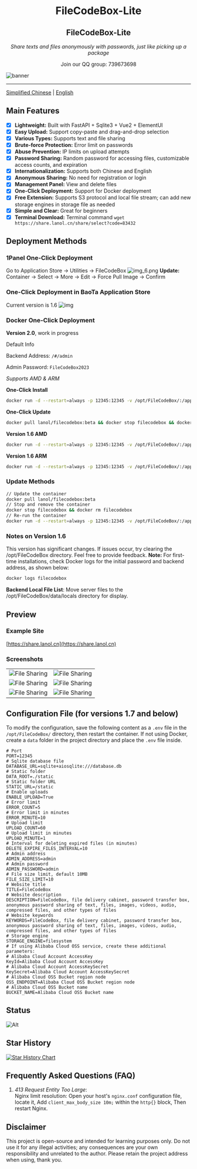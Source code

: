 <div align="center">
<h1>FileCodeBox-Lite</h1>
<h2>FileCodeBox-Lite</h2>
<p><em>Share texts and files anonymously with passwords, just like picking up a package</em></p>
<p>Join our QQ group: 739673698</p>
</div>

![banner](https://fastly.jsdelivr.net/gh/vastsa/FileCodeBox@V1.6/static/banners/img_1.png)

---

[Simplified Chinese](./readme.md) | [English](./readme_en.md)

## Main Features

- [x] **Lightweight:** Built with FastAPI + Sqlite3 + Vue2 + ElementUI
- [x] **Easy Upload:** Support copy-paste and drag-and-drop selection
- [x] **Various Types:** Supports text and file sharing
- [x] **Brute-force Protection:** Error limit on passwords
- [x] **Abuse Prevention:** IP limits on upload attempts
- [x] **Password Sharing:** Random password for accessing files, customizable access counts, and expiration
- [x] **Internationalization:** Supports both Chinese and English
- [x] **Anonymous Sharing:** No need for registration or login
- [x] **Management Panel:** View and delete files
- [x] **One-Click Deployment:** Support for Docker deployment
- [x] **Free Extension:** Supports S3 protocol and local file stream; can add new storage engines in storage file as needed
- [x] **Simple and Clear:** Great for beginners
- [x] **Terminal Download:** Terminal command `wget https://share.lanol.cn/share/select?code=83432`

## Deployment Methods

### 1Panel One-Click Deployment

Go to Application Store -> Utilities -> FileCodeBox
![img_6.png](./.github/images/img_6.png)
**Update:** Container -> Select -> More -> Edit -> Force Pull Image -> Confirm

### One-Click Deployment in BaoTa Application Store

Current version is 1.6
![img](https://img.065065.xyz/file/966c5239926f46e03bd91.png)

### Docker One-Click Deployment

**Version 2.0**, work in progress

Default Info

Backend Address: `/#/admin`

Admin Password: `FileCodeBox2023`

*Supports AMD & ARM*

**One-Click Install**

```bash
docker run -d --restart=always -p 12345:12345 -v /opt/FileCodeBox/:/app/data --name filecodebox lanol/filecodebox:beta
```

**One-Click Update**

```bash
docker pull lanol/filecodebox:beta && docker stop filecodebox && docker rm filecodebox && docker run -d --restart=always -p 12345:12345 -v /opt/FileCodeBox/:/app/data --name filecodebox lanol/filecodebox:beta
```

**Version 1.6 AMD**

```bash
docker run -d --restart=always -p 12345:12345 -v /opt/FileCodeBox/:/app/data --name filecodebox lanol/filecodebox:latest
```

**Version 1.6 ARM**

```bash
docker run -d --restart=always -p 12345:12345 -v /opt/FileCodeBox/:/app/data --name filecodebox lanol/filecodebox:arm
```

### Update Methods

```bash
// Update the container
docker pull lanol/filecodebox:beta
// Stop and remove the container
docker stop filecodebox && docker rm filecodebox
// Re-run the container
docker run -d --restart=always -p 12345:12345 -v /opt/FileCodeBox/:/app/data --name filecodebox lanol/filecodebox:latest
```

### Notes on Version 1.6

This version has significant changes. If issues occur, try clearing the /opt/FileCodeBox directory. Feel free to provide feedback. **Note:** For first-time installations, check Docker logs for the initial password and backend address, as shown below:

```bash
docker logs filecodebox
```

**Backend Local File List**: Move server files to the /opt/FileCodeBox/data/locals directory for display.

## Preview

### Example Site

[https://share.lanol.cn](https://share.lanol.cn)

### Screenshots

<table style="width:100%">
<tr style="width: 100%">
<td style="width: 50%"><img src="./.github/images/img.png" alt="File Sharing"></td>
<td style="width: 50%"><img src="./.github/images/img_1.png" alt="File Sharing"></td>
</tr>
<tr style="width: 100%">
<td style="width: 50%"><img src="./.github/images/img_2.png" alt="File Sharing"></td>
<td style="width: 50%"><img src="./.github/images/img_3.png" alt="File Sharing"></td>
</tr>
<tr style="width: 100%">
<td style="width: 50%"><img src="./.github/images/img_4.png" alt="File Sharing"></td>
<td style="width: 50%"><img src="./.github/images/img_5.png" alt="File Sharing"></td>
</tr>
</table>

## Configuration File (for versions 1.7 and below)

To modify the configuration, save the following content as a `.env` file in the `/opt/FileCodeBox/` directory, then restart the container. If not using Docker, create a `data` folder in the project directory and place the `.env` file inside.

```dotenv
# Port
PORT=12345
# Sqlite database file
DATABASE_URL=sqlite+aiosqlite:///database.db
# Static folder
DATA_ROOT=./static
# Static folder URL
STATIC_URL=/static
# Enable uploads
ENABLE_UPLOAD=True
# Error limit
ERROR_COUNT=5
# Error limit in minutes
ERROR_MINUTE=10
# Upload limit
UPLOAD_COUNT=60
# Upload limit in minutes
UPLOAD_MINUTE=1
# Interval for deleting expired files (in minutes)
DELETE_EXPIRE_FILES_INTERVAL=10
# Admin address
ADMIN_ADDRESS=admin
# Admin password
ADMIN_PASSWORD=admin
# File size limit, default 10MB
FILE_SIZE_LIMIT=10
# Website title
TITLE=FileCodeBox
# Website description
DESCRIPTION=FileCodeBox, file delivery cabinet, password transfer box, anonymous password sharing of text, files, images, videos, audio, compressed files, and other types of files
# Website keywords
KEYWORDS=FileCodeBox, file delivery cabinet, password transfer box, anonymous password sharing of text, files, images, videos, audio, compressed files, and other types of files
# Storage engine
STORAGE_ENGINE=filesystem
# If using Alibaba Cloud OSS service, create these additional parameters:
# Alibaba Cloud Account AccessKey
KeyId=Alibaba Cloud Account AccessKey
# Alibaba Cloud Account AccessKeySecret
KeySecret=Alibaba Cloud Account AccessKeySecret
# Alibaba Cloud OSS Bucket region node
OSS_ENDPOINT=Alibaba Cloud OSS Bucket region node
# Alibaba Cloud OSS Bucket name
BUCKET_NAME=Alibaba Cloud OSS Bucket name
```

## Status

![Alt](https://repobeats.axiom.co/api/embed/7a6c92f1d96ee57e6fb67f0df371528397b0c9ac.svg "Repobeats analytics image")

## Star History

[![Star History Chart](https://api.star-history.com/svg?repos=vastsa/FileCodeBox&type=Date)](https://star-history.com/#vastsa/FileCodeBox&Date)

## Frequently Asked Questions (FAQ)

1. *413 Request Entity Too Large*:  
   Nginx limit resolution:
   Open your host's `nginx.conf` configuration file, locate it,
   Add `client_max_body_size 10m;` within the `http{}` block,
   Then restart Nginx.

## Disclaimer

This project is open-source and intended for learning purposes only. Do not use it for any illegal activities; any consequences are your own responsibility and unrelated to the author. Please retain the project address when using, thank you.